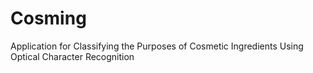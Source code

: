 # Cosming

Application for Classifying the Purposes of Cosmetic Ingredients Using Optical Character Recognition
